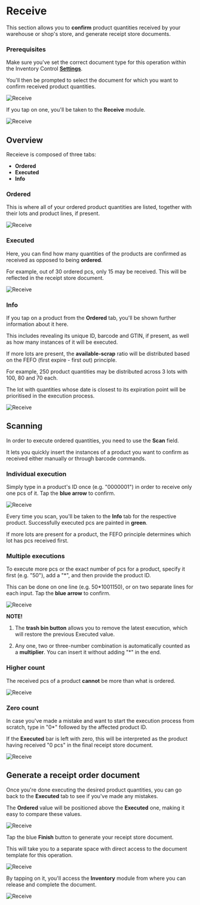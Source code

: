 # Receive

This section allows you to **confirm** product quantities received by your warehouse or shop's store, and generate receipt store documents.

### Prerequisites

Make sure you've set the correct document type for this operation within the Inventory Control **[Settings](settings.md)**.

You'll then be prompted to select the document for which you want to confirm received product quantities.

![Receive](pictures/inv_con_receivenew.png)

If you tap on one, you'll be taken to the **Receive** module.

![Receive](pictures/inv_con_receive_modulenew.png)

## Overview

Receieve is composed of three tabs:

* **Ordered**
* **Executed**
* **Info**

### Ordered

This is where all of your ordered product quantities are listed, together with their lots and product lines, if present.

![Receive](pictures/inv_con_receive_orderednew.png)

### Executed

Here, you can find how many quantities of the products are confirmed as received as opposed to being **ordered**.

For example, out of 30 ordered pcs, only 15 may be received. This will be reflected in the receipt store document.

![Receive](pictures/inv_con_receive_executednew.png)

### Info

If you tap on a product from the **Ordered** tab, you'll be shown further information about it here.

This includes revealing its unique ID, barcode and GTIN, if present, as well as how many instances of it will be executed.

If more lots are present, the **available-scrap** ratio will be distributed based on the FEFO (first expire - first out) principle.

For example, 250 product quantities may be distributed across 3 lots with 100, 80 and 70 each. 

The lot with quantities whose date is closest to its expiration point will be prioritised in the execution process.

![Receive](pictures/inv_con_receive_infonew.png)

## Scanning

In order to execute ordered quantities, you need to use the **Scan** field.

It lets you quickly insert the instances of a product you want to confirm as received either manually or through barcode commands.

### Individual execution

Simply type in a product's ID once (e.g. "0000001") in order to receive only one pcs of it. Tap the **blue arrow** to confirm.

![Receive](pictures/inv_con_receive_singlescan.png)

Every time you scan, you'll be taken to the **Info** tab for the respective product. Successfully executed pcs are painted in **green**.

If more lots are present for a product, the FEFO principle determines which lot has pcs received first.

### Multiple executions

To execute more pcs or the exact number of pcs for a product, specify it first (e.g. "50"), add a "*", and then provide the product ID.

This can be done on one line (e.g. 50*1001150), or on two separate lines for each input. Tap the **blue arrow** to confirm.

![Receive](pictures/inv_con_receive_multiscan.png)

**NOTE!**

1. The **trash bin button** allows you to remove the latest execution, which will restore the previous Executed value.

2. Any one, two or three-number combination is automatically counted as a **multiplier**. You can insert it without adding "*" in the end.

### Higher count

The received pcs of a product **cannot** be more than what is ordered.

![Receive](pictures/inv_con_receive_error.png)

### Zero count

In case you've made a mistake and want to start the execution process from scratch, type in "0*" followed by the affected product ID.

If the **Executed** bar is left with zero, this will be interpreted as the product having received "0 pcs" in the final receipt store document.

![Receive](pictures/inv_con_receive_zero.png)

## Generate a receipt order document

Once you're done executing the desired product quantities, you can go back to the **Executed** tab to see if you've made any mistakes.

The **Ordered** value will be positioned above the **Executed** one, making it easy to compare these values.

![Receive](pictures/inv_con_receive_final.png)

Tap the blue **Finish** button to generate your receipt store document.

This will take you to a separate space with direct access to the document template for this operation.

![Receive](pictures/inv_con_receive_finaldoc.png)

By tapping on it, you'll access the **Inventory** module from where you can release and complete the document.

![Receive](pictures/inv_con_receive_fixeddoc.png)

